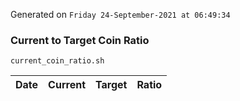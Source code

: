 Generated on `Friday 24-September-2021 at 06:49:34`

### Current to Target Coin Ratio
`current_coin_ratio.sh`

Date|Current|Target|Ratio
---|---|---|---

